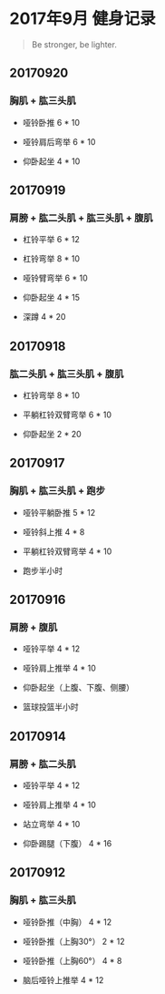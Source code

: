 # 2017年9月 健身记录   
> Be stronger, be lighter.

## 20170920
### 胸肌 + 肱三头肌
* 哑铃卧推 6 * 10

* 哑铃肩后弯举 6 * 10

* 仰卧起坐 4 * 10

## 20170919
### 肩膀 + 肱二头肌 + 肱三头肌 + 腹肌
* 杠铃平举 6 * 12
* 杠铃弯举 8 * 10

* 哑铃臂弯举 6 * 10

* 仰卧起坐 4 * 15
* 深蹲 4 * 20

## 20170918
### 肱二头肌 + 肱三头肌 + 腹肌
* 杠铃弯举 8 * 10

* 平躺杠铃双臂弯举 6 * 10

* 仰卧起坐 2 * 20

## 20170917
### 胸肌 + 肱三头肌 + 跑步
* 哑铃平躺卧推 5 * 12
* 哑铃斜上推 4 * 8

* 平躺杠铃双臂弯举 4 * 10

* 跑步半小时

## 20170916
### 肩膀 + 腹肌  
   
* 哑铃平举 4 * 12  
* 哑铃肩上推举 4 * 10  


* 仰卧起坐（上腹、下腹、侧腰）

* 篮球投篮半小时

## 20170914
### 肩膀 + 肱二头肌  
   
* 哑铃平举 4 * 12  
* 哑铃肩上推举 4 * 10  

* 站立弯举 4 * 10

* 仰卧踢腿（下腹） 4 * 16
 

## 20170912
### 胸肌 + 肱三头肌 
   
* 哑铃卧推（中胸） 4 * 12  
* 哑铃卧推（上胸30°） 2 * 12  
* 哑铃卧推（上胸60°） 4 * 8   

* 脑后哑铃上推举 4 * 12


